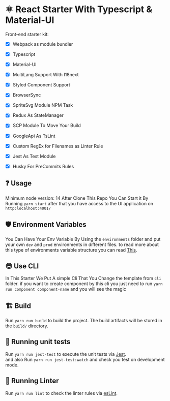 # ⚛ React Starter With Typescript & Material-UI
Front-end starter kit:

- [x] Webpack as module bundler
- [X] Typescript
- [x] Material-UI
- [X] MultiLang Support With I18next
- [X] Styled Component Support
- [X] BrowserSync
- [X] SpriteSvg Module NPM Task
- [X] Redux As StateManager
- [X] SCP Module To Move Your Build
- [X] GoogleApi As TsLint
- [X] Custom RegEx for Filenames as Linter Rule
- [X] Jest As Test Module
- [X] Husky For PreCommits Rules


## ❓ Usage
Minimum node version: 14
After Clone This Repo You Can Start it By Running `yarn start` after that you have access to the UI application on `http:localhost:4001/`

## 🛡 Environment Variables
You Can Have Your Env Variable By Using the `environments` folder and put your own `dev` and `prod` environments in different files. to read more about this type of environments variable structure you can read [This](https://amirzenoozi.medium.com/how-to-have-angular-environment-structure-in-react-applications-without-cra-e970443e9068).

## 😎 Use CLI
In This Starter We Put A simple Cli That You Change the template from `cli` folder. if you want to create component by this cli you just need to run `yarn run component component-name` and you will see the magic

## 🏗 Build
Run `yarn run build` to build the project. The build artifacts will be stored in the `build/` directory.

## 🧪 Running unit tests
Run `yarn run jest-test` to execute the unit tests via [Jest](https://jestjs.io/). \
and also Run `yarn run jest-test:watch` and check you test on development mode.

## 👼 Running Linter
Run `yarn run lint` to check the linter rules via [esLint](https://eslint.org/).
